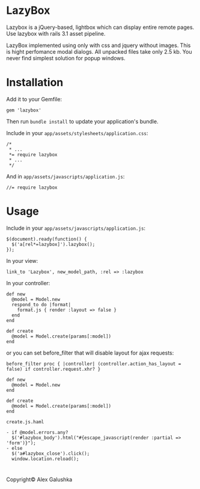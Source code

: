 # LazyBox

Lazybox is a jQuery-based, lightbox which can display entire remote pages.
Use lazybox with rails 3.1 asset pipeline.

LazyBox implemented using only with css and jquery without images.
This is hight perfomance modal dialogs. All unpacked files take only 2.5 kb.
You never find simplest solution for popup windows.

# Installation

Add it to your Gemfile:

    gem 'lazybox'

Then run `bundle install` to update your application's bundle.

Include in your `app/assets/stylesheets/application.css`:

    /*
     * ...
     *= require lazybox
     * ...
     */

And in `app/assets/javascripts/application.js`:

    //= require lazybox

# Usage

Include in your `app/assets/javascripts/application.js`:

    $(document).ready(function() {
      $('a[rel*=lazybox]').lazybox();
    });

In your view:

    link_to 'Lazybox', new_model_path, :rel => :lazybox

In your controller:

    def new
      @model = Model.new
      respond_to do |format|
        format.js { render :layout => false }
      end
    end

    def create
      @model = Model.create(params[:model])
    end

or you can set before_filter that will disable layout for ajax requests:

    before_filter proc { |controller| (controller.action_has_layout = false) if controller.request.xhr? }

    def new
      @model = Model.new
    end

    def create
      @model = Model.create(params[:model])
    end

`create.js.haml`

    - if @model.errors.any?
      $('#lazybox_body').html("#{escape_javascript(render :partial => 'form')}");
    - else
      $('a#lazybox_close').click();
      window.location.reload();

#

Copyright© Alex Galushka
